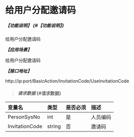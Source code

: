 # 给用户分配邀请码

##### _【功能说明】_ {#【功能说明】}

给用户分配邀请码

_**【应用场景】**_

给用户分配邀请码

_**【接口地址】**_

http://ip:port/BasicAction/InvitationCode/UseInvitationCode

> #### _请求数据_ {#请求数据}

| 变量名 | 类型 | 是否必须 | 描述 |
| :--- | :--- | :--- | :--- |
| PersonSysNo|int| 是 | 人员编码|
| InvitationCode| string| 否 | 邀请码|










